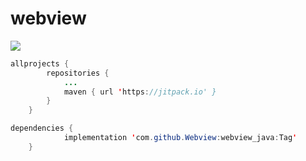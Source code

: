 # webview
[![](https://jitpack.io/v/Webview/webview_java.svg)](https://jitpack.io/#Webview/webview_java)
```java
allprojects {
		repositories {
			...
			maven { url 'https://jitpack.io' }
		}
	}

dependencies {
	        implementation 'com.github.Webview:webview_java:Tag'
	}